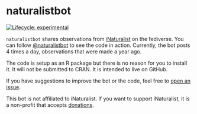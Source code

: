 
<!-- README.md is generated from README.Rmd. Please edit that file -->

# naturalistbot

<!-- badges: start -->

[![Lifecycle:
experimental](https://img.shields.io/badge/lifecycle-experimental-orange.svg)](https://lifecycle.r-lib.org/articles/stages.html#experimental)
<!-- badges: end -->

`naturalistbot` shares observations from
[iNaturalist](https://inaturalist.org) on the fediverse. You can follow
[@naturalistbot](https://botsin.space/naturalistbot) to see the code in
action. Currently, the bot posts 4 times a day, observations that were
made a year ago.

The code is setup as an R package but there is no reason for you to
install it. It will not be submitted to CRAN. It is intended to live on
GitHub.

If you have suggestions to improve the bot or the code, feel free to
[open an
issue](https://github.com/fmichonneau/naturalistbot/issues/new/).

This bot is not affiliated to iNaturalist. If you want to support
iNaturalist, it is a non-profit that accepts
[donations](https://www.inaturalist.org/donate).
